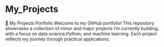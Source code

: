 # My_Projects
🚀 My Projects Portfolio
Welcome to my GitHub portfolio! This repository showcases a collection of minor and major projects I’m currently building, with a focus on data science,Python, and machine learning. Each project reflects my journey through practical applications.
